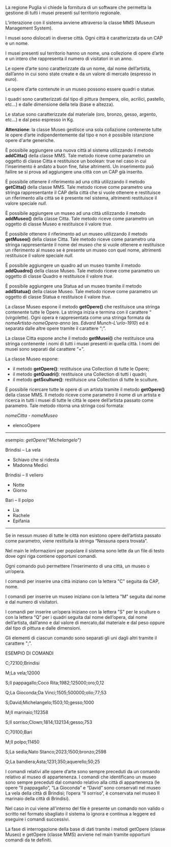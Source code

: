 La regione Puglia vi chiede la fornitura di un software che permetta la gestione di tutti i musei presenti sul territorio regionale.

L’interazione con il sistema avviene attraverso la classe MMS (Museum Management System).

I musei sono dislocati in diverse città. Ogni città è caratterizzata da un CAP e un nome.

I musei presenti sul territorio hanno un nome, una collezione di opere d’arte e un intero che rappresenta il numero di visitatori in un anno.

Le opere d’arte sono caratterizzate da un nome, dal nome dell’artista, dall’anno in cui sono state create e da un valore di mercato (espresso in euro).

Le opere d’arte contenute in un museo possono essere quadri o statue.

I quadri sono caratterizzati dal tipo di pittura (tempera, olio, acrilici, pastello, etc…) e dalle dimensione della tela (base e altezza). 

Le statue sono caratterizzate dal materiale (oro, bronzo, gesso, argento, etc…) e dal peso espresso in Kg.

**Attenzione**: la classe Museo gestisce una sola collazione contenente tutte le opere d’arte indipendentemente dal tipo e non è possibile istanzione opere d'arte generiche.

È possibile aggiungere una nuova città al sistema utilizzando il metodo **addCitta()** della classe MMS. Tale metodo riceve come parametro un oggetto di classe Citta e restituisce un boolean: true nel caso in cui l’inserimento è andato a buon fine, false altrimenti. Un inserimento può fallire se si prova ad aggiungere una città con un CAP già inserito.

È possibile ottenere il riferimento ad una città utilizzando il metodo **getCitta()** della classe MMS. Tale metodo riceve come parametro una stringa rappresentante il CAP della città che si vuole ottenere e restituisce un riferimento alla città se è presente nel sistema, altrimenti restituisce il valore speciale _null_.

È possibile aggiungere un museo ad una città utilizzando il metodo **addMuseo()** della classe Citta. Tale metodo riceve come parametro un oggetto di classe Museo e restituisce il valore _true_.

È possibile ottenere il riferimento ad un museo utilizzando il metodo **getMuseo()** della classe Citta. Tale metodo riceve come parametro una stringa rappresentante il nome del museo che si vuole ottenere e restituisce un riferimento al museo se è presente un museo con quel nome, altrimenti restituisce il valore speciale _null_.

È possibile aggiungere un quadro ad un museo tramite il metodo **addQuadro()** della classe Museo. Tale metodo riceve come parametro un oggetto di classe Quadro e restituisce il valore _true_.

È possibile aggiungere una Statua ad un museo tramite il metodo **addStatua()** della classe Museo. Tale metodo riceve come parametro un oggetto di classe Statua e restituisce il valore _true_.

La classe Museo espone il metodo **getOpere()** che restituisce una stringa contenente tutte le Opere. La stringa inizia e termina con il carattere “ (virgolette). Ogni opera è rappresentata come una stringa formata da _nomeArtista-nomeOpera-anno_ (es. _Edvard Munch-L’urlo-1910_) ed è separata dalle altre opere tramite il carattere “;”.

La classe Citta espone anche il metodo **getMusei()** che restituisce una stringa contenente i nomi di tutti i musei presenti in quella città. I nomi dei musei sono separati dal carattere “+”.

La classe Museo espone:
- il metodo **getOpere()**: restituisce una Collection di tutte le Opere;
- il metodo **getQuadri()**: restituisce una Collection di tutti i quadri;
- il metodo **getSculture()**: restituisce una Collection di tutte le sculture.

È possibile ricercare tutte le opere di un artista tramite il metodo **getOpere()** della classe  MMS. Il metodo riceve come parametro il nome di un artista e ricerca in tutti i musei di tutte le città le opere dell’artista passato come parametro. Tale metodo ritorna una stringa così formata:

_nomeCitta - nomeMuseo_

 - elencoOpere

----------------------------------------------------

esempio: _getOpere(“Michelangelo”)_

Brindisi – La vela
- Schiavo che si ridesta
- Madonna Medici

Brindisi – Il veliero
- Notte
- Giorno

Bari – Il polpo
- Lia
- Rachele
- Epifania
-----------------------------------------------------

Se in nessun museo di tutte le città non esistono opere dell’artista passato come parametro, viene restituita la stringa “Nessuna opera trovata”. 

Nel main le informazioni per popolare il sistema sono lette da un file di testo dove ogni riga contiene opportuni comandi.

Ogni comando può permettere l’inserimento di una città, un museo o un’opera.

I comandi per inserire una città iniziano con la lettera "C" seguita da CAP, nome.

I comandi per inserire un museo iniziano con la lettera "M" seguita dal nome e dal numero di visitatori.

I comandi per inserire un’opera iniziano con la lettera "S" per le sculture o con la lettera “Q” per i quadri seguita dal nome dell’opera, dal nome dell’artista, dall’anno e dal valore di mercato,dal materiale e dal peso oppure dal tipo di pittura e dalle dimensioni.


Gli elementi di ciascun comando sono separati gli uni dagli altri tramite il carattere ";".

ESEMPIO DI COMANDI

C;72100;Brindisi

M;La vela;12000

S;Il pappagallo;Coco Rita;1982;125000;oro;0,12

Q;La Gioconda;Da Vinci;1505;500000;olio;77;53

S;David;Michelangelo;1503;10;gesso;1000

M;Il marinaio;112358

S;Il sorriso;Clown;1814;132134;gesso;753

C;70100;Bari

M;Il polpo;11450

S;La sedia;Nato Stanco;2023;1500;bronzo;2598

Q;La bandiera;Asta;1231;350;aquerello;50;25


I comandi relativi alle opere d’arte sono sempre preceduti da un comando relativo al museo di appartenenza. I comandi che identificano un museo sono sempre preceduti dal comando relativo alla città di appartenenza (le opere “Il pappagallo”, “La Gioconda” e “David” sono conservati nel museo La vela della città di Brindisi; l’opera “Il sorriso”, è conservata nel museo Il marinaio della città di Brindisi).

Nel caso in cui viene all'interno del file è presente un comando non valido o scritto nel formato sbagliato il sistema lo ignora e continua a leggere ed eseguire i comandi successivi.

La fase di interrogazione della base di dati tramite i metodi getOpere (classe Museo) e getOpere (classe MMS) avviene nel main tramite opportuni comandi da te definiti.